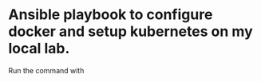 # Ansible playbook to configure docker and setup kubernetes on my local lab. 

Run the command with
```ansible-playbook -i kube-inventory playbook.yml --extra-vars "ansible_become_pass=""
```